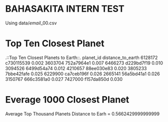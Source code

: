 # BAHASAKITA INTERN TEST

Using data/_email_\_00.csv

# Top Ten Closest Planet

.::Top Ten Closest Planets to Earth::.
planet_id distance_to_earth
6128172 c730115539 0.002
3603704 752a7964e1 0.007
6466273 d229bd7f19 0.010
3094526 6499d54a74 0.012
4210657 88ee030e83 0.020
3805233 7bbe42fafe 0.025
6229900 ca7ceb196f 0.026
2665141 56a5bd41a1 0.026
3150767 666c3581a0 0.027
7427000 f157da850d 0.030

# Everage 1000 Closest Planet

Average Top Thousand Planets Distance to Earh = 0.5662429999999999

